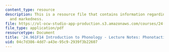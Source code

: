 ```yaml
---
content_type: resource
description: This is a resource file that contains information regarding phonotactics
  and markedness.
file: https://ol-ocw-studio-app-production.s3.amazonaws.com/courses/24-961-introduction-to-phonology-fall-2014/04c7d3864dd7a43e95c92939f3b22607_MIT24_961F14_Lecture5.pdf
file_type: application/pdf
resourcetype: Document
title: '24.961F14 Introduction to Phonology - Lecture Notes: Phonotactics and Markedness'
uid: 04c7d386-4dd7-a43e-95c9-2939f3b22607
---
```


